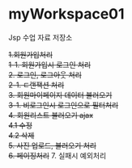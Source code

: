# myWorkspace01
Jsp 수업 자료 저장소


~~1.회원가입처리~~  
~~1-1. 회원가입시 로그인 처리~~  
~~2. 로그인, 로그아웃 처리~~  
~~2-1. ㅌ랜잭션 처리~~  
~~3. 회원마이페이지 데이터 불러오기~~  
~~3-1. 비로그인시 로그인으로 필터처리~~  
~~4. 회원리스트 불러오기 ajax~~  
~~4.1 수정~~  
~~4.2 삭제~~  
~~5. 사진 업로드, 불러오기 처리~~  
~~6. 페이징처리~~
7. 실패시 예외처리  